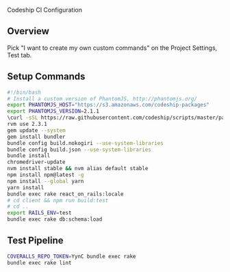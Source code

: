 Codeship CI Configuration

## Overview
Pick "I want to create my own custom commands" on the Project Settings, Test tab.

## Setup Commands
```bash
#!/bin/bash
# Install a custom version of PhantomJS, http://phantomjs.org/
export PHANTOMJS_HOST="https://s3.amazonaws.com/codeship-packages"
export PHANTOMJS_VERSION=2.1.1
\curl -sSL https://raw.githubusercontent.com/codeship/scripts/master/packages/phantomjs.sh | bash -s
rvm use 2.3.1
gem update --system
gem install bundler
bundle config build.nokogiri --use-system-libraries
bundle config build.json --use-system-libraries
bundle install
chromedriver-update
nvm install stable && nvm alias default stable
npm install npm@latest -g
npm install --global yarn
yarn install
bundle exec rake react_on_rails:locale
# cd client && npm run build:test
# cd ..
export RAILS_ENV=test
bundle exec rake db:schema:load
```

## Test Pipeline

```bash
COVERALLS_REPO_TOKEN=YynC bundle exec rake
bundle exec rake lint
```
